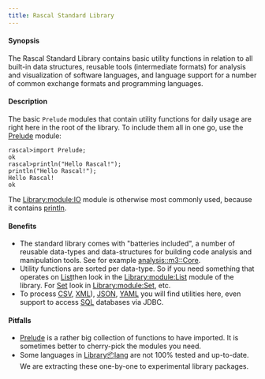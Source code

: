 ```yaml
---
title: Rascal Standard Library
---
```


#### Synopsis

The Rascal Standard Library contains basic utility functions in relation to all built-in data structures,
reusable tools (intermediate formats) for analysis and visualization of software languages,
and language support for a number of common exchange formats and programming languages.

#### Description

The basic `Prelude` modules that contain utility functions for daily usage are right here in the 
root of the library. To include them all in one go, use the [Prelude](../Library/Prelude) module:


```rascal-shell
rascal>import Prelude;
ok
rascal>println("Hello Rascal!");
println("Hello Rascal!");
Hello Rascal!
ok
```

The [Library:module:IO](../Library/IO) module is otherwise most commonly used, because it contains [println](../Library/IO#IO-println).


#### Benefits

* The standard library comes with "batteries included", a number of reusable data-types and data-structures for building code analysis and manipulation tools. See for example [analysis::m3::Core](../Library/analysis/m3/Core).
* Utility functions are sorted per data-type. So if you need something that operates on [List](../Rascal/Expressions/Values/List)then look in the [Library:module:List](../Library/List) module of the library. For [Set](../Rascal/Expressions/Values/Set) look in [Library:module:Set](../Library/Set), etc.
* To process [CSV](../Library/lang/csv/index.md), [XML](lang::xml)), [JSON](lang::json), [YAML](lang::yaml) you will find utilities here, even support to access [SQL](../Library/resource/jdbc/JDBC.md) databases via JDBC.

#### Pitfalls

* [Prelude](../Library/Prelude) is a rather big collection of functions to have imported. It is sometimes better to cherry-pick the modules you need.
* Some languages in [Library:package:lang](../Library/lang/index.md) are not 100% tested and up-to-date. We are extracting these one-by-one to experimental library packages.


